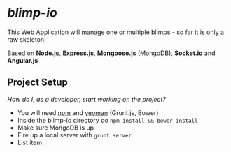 # _blimp-io_

This Web Application will manage one or multiple blimps - so far it is only a raw skeleton.

Based on **Node.js**, **Express.js**, **Mongoose.js** (MongoDB), **Socket.io** and **Angular.js**

## Project Setup

_How do I, as a developer, start working on the project?_ 

 - You will need [npm][2] and [yeoman][2] (Grunt.js, Bower)
 - Inside the blimp-io directory do `npm install && bower install`
 - Make sure MongoDB is up
 - Fire up a local server with `grunt server`
 - List item
 

  [1]: http://nodejs.org/download/
  [2]: http://yeoman.io/
